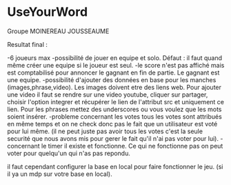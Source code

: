 # UseYourWord

Groupe MOINEREAU JOUSSEAUME

Resultat final :

-6 joueurs max
-possibilité de jouer en equipe et solo. Défaut : il faut quand même créer une equipe si le joueur est seul.
-le score n'est pas affiché mais est comptabilisé pour annoncer le gagnant en fin de partie. Le gagnant est une equipe.
-possibilité d'ajouter des données en base pour les manches (images,phrase,video). Les images doivent etre des liens web. Pour ajouter une video il faut se rendre sur une video youtube, cliquer sur partager, choisir l'option integrer et récupérer le lien de l'attribut src et uniquement ce lien. Pour les phrases mettez des underscores ou vous voulez que les mots soient insérer.
-probleme concernant les votes tous les votes sont attribués en même temps et on ne check donc pas le fait que un utilisateur est voté pour lui même. (il ne peut juste pas avoir tous les votes c'est la seule securité que nous avons mis pour gerer le fait qu'il n'ai pas voter pour lui).
-concernant le timer il existe et fonctionne. Ce qui ne fonctionne pas on peut voter pour quelqu'un qui n'as pas repondu.

il faut cependant configurer la base en local pour faire fonctionner le jeu. (si il ya un mdp sur votre base en local).
